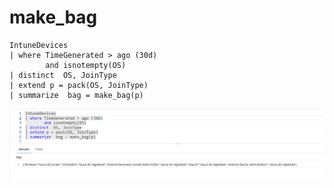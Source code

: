 # make\_bag

```
IntuneDevices
| where TimeGenerated > ago (30d)
        and isnotempty(OS)
| distinct  OS, JoinType
| extend p = pack(OS, JoinType)
| summarize  bag = make_bag(p)
```

![](<../../.gitbook/assets/image (4).png>)
